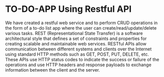 
# TO-DO-APP Using Restful API
We have created a restful web service and to perform CRUD operations in the form of a to-do list app where the user can create/read/update/delete various tasks. REST (Representational State Transfer) is a software architectural style that defines a set of constraints and properties for creating scalable and maintainable web services. RESTful APIs allow communication 
between different systems and clients over the Internet using standard HTTP methods such as GET, POST, PUT, DELETE, etc. These APIs use HTTP status codes to indicate the success or failure of the operations and use HTTP headers and response payloads to exchange information between the client and the server.

